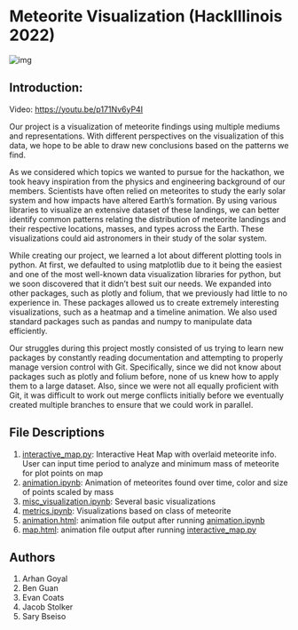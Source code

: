 # Meteorite Visualization (HackIllinois 2022)

![img](https://imgur.com/a/1h5uVco)

## Introduction:

Video: https://youtu.be/p171Nv6yP4I </br>

Our project is a visualization of meteorite findings using multiple mediums and representations. With different perspectives on the visualization of this data, we hope to be able to draw new conclusions based on the patterns we find.

As we considered which topics we wanted to pursue for the hackathon, we took heavy inspiration from the physics and engineering background of our members. Scientists have often relied on meteorites to study the early solar system and how impacts have altered Earth’s formation. By using various libraries to visualize an extensive dataset of these landings, we can better identify common patterns relating the distribution of meteorite landings and their respective locations, masses, and types across the Earth. These visualizations could aid astronomers in their study of the solar system.

While creating our project, we learned a lot about different plotting tools in python. At first, we defaulted to using matplotlib due to it being the easiest and one of the most well-known data visualization libraries for python, but we soon discovered that it didn’t best suit our needs. We expanded into other packages, such as plotly and folium, that we previously had little to no experience in. These packages allowed us to create extremely interesting visualizations, such as a heatmap and a timeline animation. We also used standard packages such as pandas and numpy to manipulate data efficiently.

Our struggles during this project mostly consisted of us trying to learn new packages by constantly reading documentation and attempting to properly manage version control with Git. Specifically, since we did not know about packages such as plotly and folium before, none of us knew how to apply them to a large dataset. Also, since we were not all equally proficient with Git, it was difficult to work out merge conflicts initially before we eventually created multiple branches to ensure that we could work in parallel.

## File Descriptions
1. [interactive_map.py](interactive_map.py): Interactive Heat Map with overlaid meteorite info. User can input time period to analyze and minimum mass of meteorite for plot points on map
2. [animation.ipynb](animation.ipynb): Animation of meteorites found over time, color and size of points scaled by mass
3. [misc_visualization.ipynb](misc_visualization.ipynb): Several basic visualizations
4. [metrics.ipynb](metrics.ipynb): Visualizations based on class of meteorite
5. [animation.html](output/animation.html): animation file output after running [animation.ipynb](animation.ipynb)
6. [map.html](output/map.html): animation file output after running [interactive_map.py](interactive_map.py)

## Authors
1. Arhan Goyal
2. Ben Guan
3. Evan Coats
4. Jacob Stolker
5. Sary Bseiso

